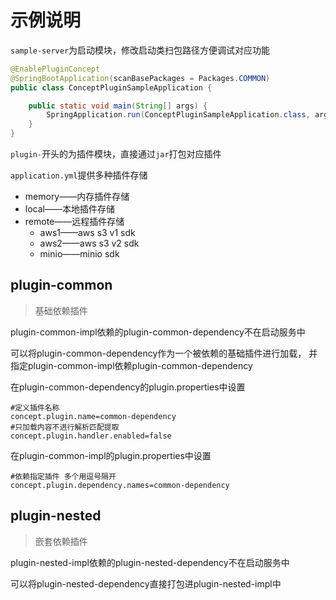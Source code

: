 # 示例说明

`sample-server`为启动模块，修改启动类扫包路径方便调试对应功能

```java
@EnablePluginConcept
@SpringBootApplication(scanBasePackages = Packages.COMMON)
public class ConceptPluginSampleApplication {

    public static void main(String[] args) {
        SpringApplication.run(ConceptPluginSampleApplication.class, args);
    }
}
```

`plugin-`开头的为插件模块，直接通过`jar`打包对应插件

`application.yml`提供多种插件存储
- memory——内存插件存储
- local——本地插件存储
- remote——远程插件存储
  - aws1——aws s3 v1 sdk
  - aws2——aws s3 v2 sdk
  - minio——minio sdk

## plugin-common

> 基础依赖插件

plugin-common-impl依赖的plugin-common-dependency不在启动服务中

可以将plugin-common-dependency作为一个被依赖的基础插件进行加载，
并指定plugin-common-impl依赖plugin-common-dependency

在plugin-common-dependency的plugin.properties中设置
```properties
#定义插件名称
concept.plugin.name=common-dependency
#只加载内容不进行解析匹配提取
concept.plugin.handler.enabled=false
```

在plugin-common-impl的plugin.properties中设置
```properties
#依赖指定插件 多个用逗号隔开
concept.plugin.dependency.names=common-dependency
```
## plugin-nested

> 嵌套依赖插件

plugin-nested-impl依赖的plugin-nested-dependency不在启动服务中

可以将plugin-nested-dependency直接打包进plugin-nested-impl中